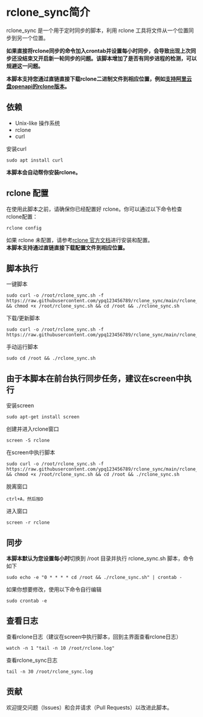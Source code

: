 # rclone_sync简介

rclone_sync 是一个用于定时同步的脚本，利用 rclone 工具将文件从一个位置同步到另一个位置。

**如果直接将rclone同步的命令加入crontab并设置每小时同步，会导致出现上次同步还没结束又开启新一轮同步的问题。该脚本增加了是否有同步进程的检测，可以规避这一问题。**

**本脚本支持您通过直链直接下载rclone二进制文件到相应位置，例如[支持阿里云盘openapi的rclone版本](https://github.com/pongfcnkl/rclone)。**

## 依赖
- Unix-like 操作系统
- rclone
- curl
  
安装curl
```
sudo apt install curl
```
**本脚本会自动帮你安装rclone。**

## rclone 配置
在使用此脚本之前，请确保你已经配置好 rclone。你可以通过以下命令检查 rclone配置：  
```
rclone config
```  
如果 rclone 未配置，请参考[rclone 官方文档](https://rclone.org/docs/)进行安装和配置。  
**本脚本支持通过直链直接下载配置文件到相应位置。**
## 脚本执行
一键脚本
```
sudo curl -o /root/rclone_sync.sh -f https://raw.githubusercontent.com/ypq123456789/rclone_sync/main/rclone_sync.sh && chmod +x /root/rclone_sync.sh && cd /root && ./rclone_sync.sh
```
下载/更新脚本
```
sudo curl -o /root/rclone_sync.sh -f https://raw.githubusercontent.com/ypq123456789/rclone_sync/main/rclone_sync.sh
```
手动运行脚本
```
sudo cd /root && ./rclone_sync.sh
```
## 由于本脚本在前台执行同步任务，建议在screen中执行
安装screen
```
sudo apt-get install screen
```
创建并进入rclone窗口
```
screen -S rclone
```
在screen中执行脚本
```
sudo curl -o /root/rclone_sync.sh -f https://raw.githubusercontent.com/ypq123456789/rclone_sync/main/rclone_sync.sh && chmod +x /root/rclone_sync.sh && cd /root && ./rclone_sync.sh
```
脱离窗口
```
ctrl+A，然后按D
```
进入窗口
```
screen -r rclone
```
## 同步
**本脚本默认为您设置每小时**切换到 /root 目录并执行 rclone_sync.sh 脚本，命令如下
```
sudo echo -e "0 * * * * cd /root && ./rclone_sync.sh" | crontab -
```
如果你想要修改，使用以下命令自行编辑
```
sudo crontab -e
```
## 查看日志
查看rclone日志（建议在screen中执行脚本，回到主界面查看rclone日志）
```
watch -n 1 "tail -n 10 /root/rclone.log"
```

查看rclone_sync日志
```
tail -n 30 /root/rclone_sync.log
```

## 贡献
欢迎提交问题（Issues）和合并请求（Pull Requests）以改进此脚本。
